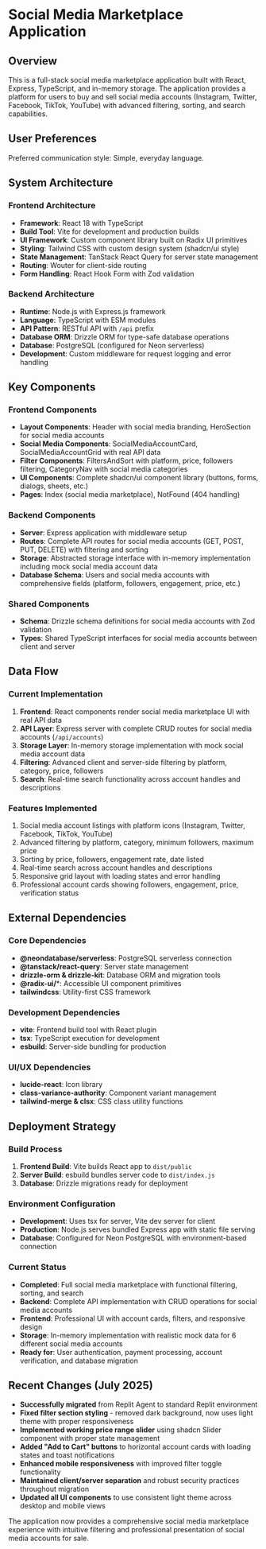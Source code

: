 # Social Media Marketplace Application

## Overview

This is a full-stack social media marketplace application built with React, Express, TypeScript, and in-memory storage. The application provides a platform for users to buy and sell social media accounts (Instagram, Twitter, Facebook, TikTok, YouTube) with advanced filtering, sorting, and search capabilities.

## User Preferences

Preferred communication style: Simple, everyday language.

## System Architecture

### Frontend Architecture
- **Framework**: React 18 with TypeScript
- **Build Tool**: Vite for development and production builds
- **UI Framework**: Custom component library built on Radix UI primitives
- **Styling**: Tailwind CSS with custom design system (shadcn/ui style)
- **State Management**: TanStack React Query for server state management
- **Routing**: Wouter for client-side routing
- **Form Handling**: React Hook Form with Zod validation

### Backend Architecture
- **Runtime**: Node.js with Express.js framework
- **Language**: TypeScript with ESM modules
- **API Pattern**: RESTful API with `/api` prefix
- **Database ORM**: Drizzle ORM for type-safe database operations
- **Database**: PostgreSQL (configured for Neon serverless)
- **Development**: Custom middleware for request logging and error handling

## Key Components

### Frontend Components
- **Layout Components**: Header with social media branding, HeroSection for social media accounts
- **Social Media Components**: SocialMediaAccountCard, SocialMediaAccountGrid with real API data
- **Filter Components**: FiltersAndSort with platform, price, followers filtering, CategoryNav with social media categories
- **UI Components**: Complete shadcn/ui component library (buttons, forms, dialogs, sheets, etc.)
- **Pages**: Index (social media marketplace), NotFound (404 handling)

### Backend Components
- **Server**: Express application with middleware setup
- **Routes**: Complete API routes for social media accounts (GET, POST, PUT, DELETE) with filtering and sorting
- **Storage**: Abstracted storage interface with in-memory implementation including mock social media account data
- **Database Schema**: Users and social media accounts with comprehensive fields (platform, followers, engagement, price, etc.)

### Shared Components
- **Schema**: Drizzle schema definitions for social media accounts with Zod validation
- **Types**: Shared TypeScript interfaces for social media accounts between client and server

## Data Flow

### Current Implementation
1. **Frontend**: React components render social media marketplace UI with real API data
2. **API Layer**: Express server with complete CRUD routes for social media accounts (`/api/accounts`)
3. **Storage Layer**: In-memory storage implementation with mock social media account data
4. **Filtering**: Advanced client and server-side filtering by platform, category, price, followers
5. **Search**: Real-time search functionality across account handles and descriptions

### Features Implemented
1. Social media account listings with platform icons (Instagram, Twitter, Facebook, TikTok, YouTube)
2. Advanced filtering by platform, category, minimum followers, maximum price
3. Sorting by price, followers, engagement rate, date listed
4. Real-time search across account handles and descriptions
5. Responsive grid layout with loading states and error handling
6. Professional account cards showing followers, engagement, price, verification status

## External Dependencies

### Core Dependencies
- **@neondatabase/serverless**: PostgreSQL serverless connection
- **@tanstack/react-query**: Server state management
- **drizzle-orm & drizzle-kit**: Database ORM and migration tools
- **@radix-ui/***: Accessible UI component primitives
- **tailwindcss**: Utility-first CSS framework

### Development Dependencies
- **vite**: Frontend build tool with React plugin
- **tsx**: TypeScript execution for development
- **esbuild**: Server-side bundling for production

### UI/UX Dependencies
- **lucide-react**: Icon library
- **class-variance-authority**: Component variant management
- **tailwind-merge & clsx**: CSS class utility functions

## Deployment Strategy

### Build Process
1. **Frontend Build**: Vite builds React app to `dist/public`
2. **Server Build**: esbuild bundles server code to `dist/index.js`
3. **Database**: Drizzle migrations ready for deployment

### Environment Configuration
- **Development**: Uses tsx for server, Vite dev server for client
- **Production**: Node.js serves bundled Express app with static file serving
- **Database**: Configured for Neon PostgreSQL with environment-based connection

### Current Status
- **Completed**: Full social media marketplace with functional filtering, sorting, and search
- **Backend**: Complete API implementation with CRUD operations for social media accounts
- **Frontend**: Professional UI with account cards, filters, and responsive design
- **Storage**: In-memory implementation with realistic mock data for 6 different social media accounts
- **Ready for**: User authentication, payment processing, account verification, and database migration

## Recent Changes (July 2025)
- **Successfully migrated** from Replit Agent to standard Replit environment
- **Fixed filter section styling** - removed dark background, now uses light theme with proper responsiveness
- **Implemented working price range slider** using shadcn Slider component with proper state management
- **Added "Add to Cart" buttons** to horizontal account cards with loading states and toast notifications
- **Enhanced mobile responsiveness** with improved filter toggle functionality
- **Maintained client/server separation** and robust security practices throughout migration
- **Updated all UI components** to use consistent light theme across desktop and mobile views

The application now provides a comprehensive social media marketplace experience with intuitive filtering and professional presentation of social media accounts for sale.